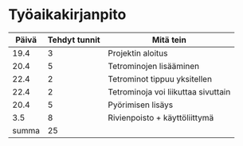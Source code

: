 # Työaikakirjanpito

Päivä | Tehdyt tunnit | Mitä tein
----- | ----- | ------------------------------
19.4 | 3 | Projektin aloitus
20.4 | 5 | Tetrominojen lisääminen
22.4 | 2 | Tetrominot tippuu yksitellen
22.4 | 2 | Tetrominoja voi liikuttaa sivuttain
20.4 | 5 | Pyörimisen lisäys
3.5 | 8 | Rivienpoisto + käyttöliittymä
summa | 25
